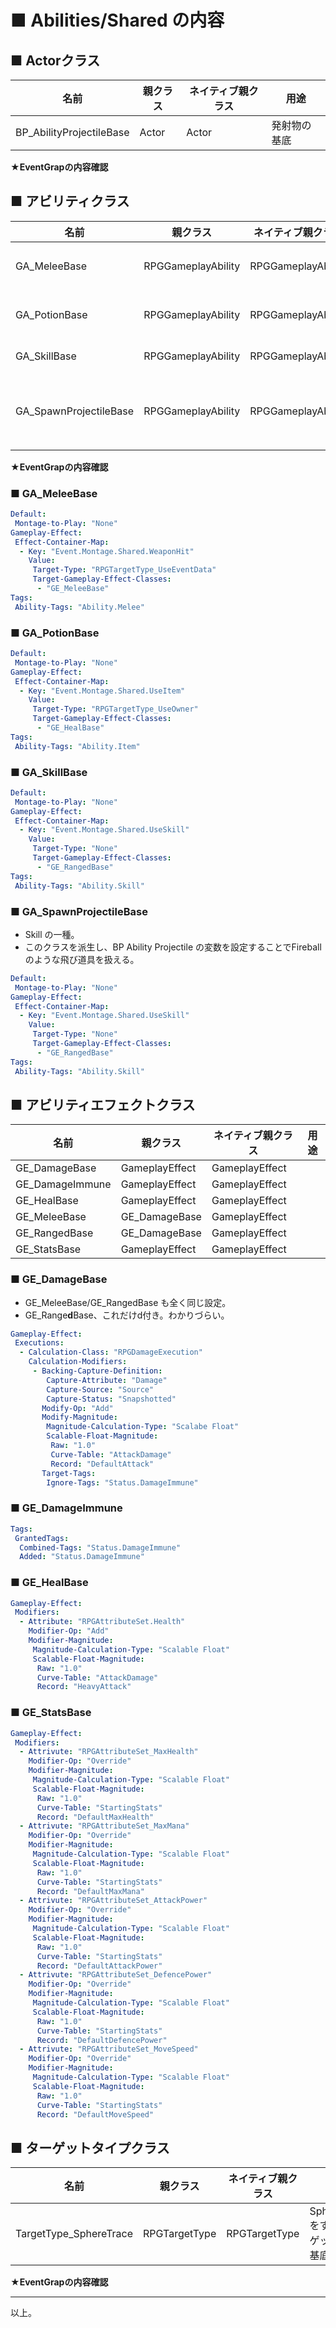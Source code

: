 # ■ Abilities/Shared の内容

## ■ Actorクラス
| 名前 | 親クラス | ネイティブ親クラス | 用途 |
| ----- | ----- | ----- | ----- |
| BP_AbilityProjectileBase | Actor | Actor | 発射物の基底 |

**★EventGrapの内容確認**

## ■ アビリティクラス
| 名前 | 親クラス | ネイティブ親クラス | 用途 |
| ----- | ----- | ----- | ----- |
| GA_MeleeBase | RPGGameplayAbility | RPGGameplayAbility | 近接攻撃の基底|
| GA_PotionBase | RPGGameplayAbility | RPGGameplayAbility | ポーションの基底 |
| GA_SkillBase | RPGGameplayAbility | RPGGameplayAbility | スキルの基底 |
| GA_SpawnProjectileBase | RPGGameplayAbility | RPGGameplayAbility | 発射物をSpawnさせる基底 |

**★EventGrapの内容確認**

### ■ GA_MeleeBase
```yaml
Default:
 Montage-to-Play: "None"
Gameplay-Effect:
 Effect-Container-Map:
  - Key: "Event.Montage.Shared.WeaponHit"
    Value:
     Target-Type: "RPGTargetType_UseEventData"
     Target-Gameplay-Effect-Classes:
      - "GE_MeleeBase"
Tags:
 Ability-Tags: "Ability.Melee"
```

### ■ GA_PotionBase
```yaml
Default:
 Montage-to-Play: "None"
Gameplay-Effect:
 Effect-Container-Map:
  - Key: "Event.Montage.Shared.UseItem"
    Value:
     Target-Type: "RPGTargetType_UseOwner"
     Target-Gameplay-Effect-Classes:
      - "GE_HealBase"
Tags:
 Ability-Tags: "Ability.Item"
```

### ■ GA_SkillBase
```yaml
Default:
 Montage-to-Play: "None"
Gameplay-Effect:
 Effect-Container-Map:
  - Key: "Event.Montage.Shared.UseSkill"
    Value:
     Target-Type: "None"
     Target-Gameplay-Effect-Classes:
      - "GE_RangedBase"
Tags:
 Ability-Tags: "Ability.Skill"
```

### ■ GA_SpawnProjectileBase

* Skill の一種。
* このクラスを派生し、BP Ability Projectile の変数を設定することでFireballのような飛び道具を扱える。

```yaml
Default:
 Montage-to-Play: "None"
Gameplay-Effect:
 Effect-Container-Map:
  - Key: "Event.Montage.Shared.UseSkill"
    Value:
     Target-Type: "None"
     Target-Gameplay-Effect-Classes:
      - "GE_RangedBase"
Tags:
 Ability-Tags: "Ability.Skill"
```

## ■ アビリティエフェクトクラス
| 名前 | 親クラス | ネイティブ親クラス | 用途 |
| ----- | ----- | ----- | ----- |
| GE_DamageBase | GameplayEffect | GameplayEffect |  |
| GE_DamageImmune | GameplayEffect | GameplayEffect |  |
| GE_HealBase | GameplayEffect | GameplayEffect |  |
| GE_MeleeBase | GE_DamageBase | GameplayEffect |  |
| GE_RangedBase | GE_DamageBase | GameplayEffect |  |
| GE_StatsBase | GameplayEffect | GameplayEffect |  |

### ■ GE_DamageBase

* GE_MeleeBase/GE_RangedBase も全く同じ設定。
* GE_Range**d**Base、これだけd付き。わかりづらい。

```yaml
Gameplay-Effect:
 Executions:
  - Calculation-Class: "RPGDamageExecution"
    Calculation-Modifiers:
     - Backing-Capture-Definition:
        Capture-Attribute: "Damage"
        Capture-Source: "Source"
        Capture-Status: "Snapshotted"
       Modify-Op: "Add"
       Modify-Magnitude:
        Magnitude-Calculation-Type: "Scalabe Float"
        Scalable-Float-Magnitude:
         Raw: "1.0"
         Curve-Table: "AttackDamage"
         Record: "DefaultAttack"
       Target-Tags:
        Ignore-Tags: "Status.DamageImmune"
```

### ■ GE_DamageImmune
```yaml
Tags:
 GrantedTags:
  Combined-Tags: "Status.DamageImmune"
  Added: "Status.DamageImmune"
```

### ■ GE_HealBase
```yaml
Gameplay-Effect:
 Modifiers:
  - Attribute: "RPGAttributeSet.Health"
    Modifier-Op: "Add"
    Modifier-Magnitude:
     Magnitude-Calculation-Type: "Scalable Float"
     Scalable-Float-Magnitude:
      Raw: "1.0"
      Curve-Table: "AttackDamage"
      Record: "HeavyAttack"
```

### ■ GE_StatsBase
```yaml
Gameplay-Effect:
 Modifiers:
  - Attrivute: "RPGAttributeSet_MaxHealth"
    Modifier-Op: "Override"
    Modifier-Magnitude:
     Magnitude-Calculation-Type: "Scalable Float"
     Scalable-Float-Magnitude:
      Raw: "1.0"
      Curve-Table: "StartingStats"
      Record: "DefaultMaxHealth"
  - Attrivute: "RPGAttributeSet_MaxMana"
    Modifier-Op: "Override"
    Modifier-Magnitude:
     Magnitude-Calculation-Type: "Scalable Float"
     Scalable-Float-Magnitude:
      Raw: "1.0"
      Curve-Table: "StartingStats"
      Record: "DefaultMaxMana"
  - Attrivute: "RPGAttributeSet_AttackPower"
    Modifier-Op: "Override"
    Modifier-Magnitude:
     Magnitude-Calculation-Type: "Scalable Float"
     Scalable-Float-Magnitude:
      Raw: "1.0"
      Curve-Table: "StartingStats"
      Record: "DefaultAttackPower"
  - Attrivute: "RPGAttributeSet_DefencePower"
    Modifier-Op: "Override"
    Modifier-Magnitude:
     Magnitude-Calculation-Type: "Scalable Float"
     Scalable-Float-Magnitude:
      Raw: "1.0"
      Curve-Table: "StartingStats"
      Record: "DefaultDefencePower"
  - Attrivute: "RPGAttributeSet_MoveSpeed"
    Modifier-Op: "Override"
    Modifier-Magnitude:
     Magnitude-Calculation-Type: "Scalable Float"
     Scalable-Float-Magnitude:
      Raw: "1.0"
      Curve-Table: "StartingStats"
      Record: "DefaultMoveSpeed"
```

## ■ ターゲットタイプクラス

| 名前 | 親クラス | ネイティブ親クラス | 用途 |
| ----- | ----- | ----- | ----- |
| TargetType_SphereTrace | RPGTargetType | RPGTargetType | SphereTraceをするターゲット選択基底 |

**★EventGrapの内容確認**


----
以上。
